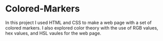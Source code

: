 # Colored-Markers
In this project I used HTML and CSS to make a web page with a set of colored markers. 
I also explored color theory with the use of RGB values, hex values, and HSL vaules for the web page. 
